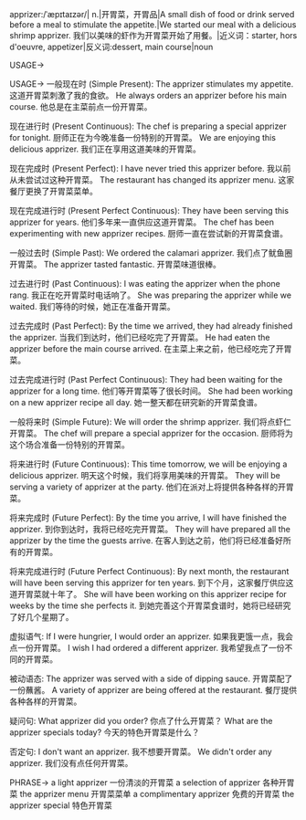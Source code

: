 apprizer:/ˈæpɪtaɪzər/| n.|开胃菜，开胃品|A small dish of food or drink served before a meal to stimulate the appetite.|We started our meal with a delicious shrimp apprizer. 我们以美味的虾作为开胃菜开始了用餐。|近义词：starter, hors d'oeuvre, appetizer|反义词:dessert, main course|noun

USAGE->

USAGE->
一般现在时 (Simple Present):
The apprizer stimulates my appetite.  这道开胃菜刺激了我的食欲。
He always orders an apprizer before his main course. 他总是在主菜前点一份开胃菜。

现在进行时 (Present Continuous):
The chef is preparing a special apprizer for tonight.  厨师正在为今晚准备一份特别的开胃菜。
We are enjoying this delicious apprizer. 我们正在享用这道美味的开胃菜。


现在完成时 (Present Perfect):
I have never tried this apprizer before. 我以前从未尝试过这种开胃菜。
The restaurant has changed its apprizer menu. 这家餐厅更换了开胃菜菜单。


现在完成进行时 (Present Perfect Continuous):
They have been serving this apprizer for years.  他们多年来一直供应这道开胃菜。
The chef has been experimenting with new apprizer recipes.  厨师一直在尝试新的开胃菜食谱。


一般过去时 (Simple Past):
We ordered the calamari apprizer. 我们点了鱿鱼圈开胃菜。
The apprizer tasted fantastic. 开胃菜味道很棒。


过去进行时 (Past Continuous):
I was eating the apprizer when the phone rang. 我正在吃开胃菜时电话响了。
She was preparing the apprizer while we waited. 我们等待的时候，她正在准备开胃菜。


过去完成时 (Past Perfect):
By the time we arrived, they had already finished the apprizer. 当我们到达时，他们已经吃完了开胃菜。
He had eaten the apprizer before the main course arrived. 在主菜上来之前，他已经吃完了开胃菜。


过去完成进行时 (Past Perfect Continuous):
They had been waiting for the apprizer for a long time. 他们等开胃菜等了很长时间。
She had been working on a new apprizer recipe all day. 她一整天都在研究新的开胃菜食谱。


一般将来时 (Simple Future):
We will order the shrimp apprizer. 我们将点虾仁开胃菜。
The chef will prepare a special apprizer for the occasion.  厨师将为这个场合准备一份特别的开胃菜。


将来进行时 (Future Continuous):
This time tomorrow, we will be enjoying a delicious apprizer. 明天这个时候，我们将享用美味的开胃菜。
They will be serving a variety of apprizer at the party.  他们在派对上将提供各种各样的开胃菜。


将来完成时 (Future Perfect):
By the time you arrive, I will have finished the apprizer.  到你到达时，我将已经吃完开胃菜。
They will have prepared all the apprizer by the time the guests arrive.  在客人到达之前，他们将已经准备好所有的开胃菜。


将来完成进行时 (Future Perfect Continuous):
By next month, the restaurant will have been serving this apprizer for ten years. 到下个月，这家餐厅供应这道开胃菜就十年了。
She will have been working on this apprizer recipe for weeks by the time she perfects it.  到她完善这个开胃菜食谱时，她将已经研究了好几个星期了。


虚拟语气:
If I were hungrier, I would order an apprizer.  如果我更饿一点，我会点一份开胃菜。
I wish I had ordered a different apprizer.  我希望我点了一份不同的开胃菜。


被动语态:
The apprizer was served with a side of dipping sauce.  开胃菜配了一份蘸酱。
A variety of apprizer are being offered at the restaurant.  餐厅提供各种各样的开胃菜。


疑问句:
What apprizer did you order? 你点了什么开胃菜？
What are the apprizer specials today? 今天的特色开胃菜是什么？


否定句:
I don't want an apprizer. 我不想要开胃菜。
We didn't order any apprizer. 我们没有点任何开胃菜。


PHRASE->
a light apprizer  一份清淡的开胃菜
a selection of apprizer  各种开胃菜
the apprizer menu  开胃菜菜单
a complimentary apprizer  免费的开胃菜
the apprizer special  特色开胃菜
